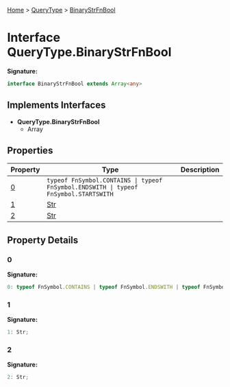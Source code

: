 [Home](../../../index.md) &gt; [QueryType](../../querytype.md) &gt; [BinaryStrFnBool](./binarystrfnbool.md)

# Interface QueryType.BinaryStrFnBool


<b>Signature:</b>

```typescript
interface BinaryStrFnBool extends Array<any> 
```

## Implements Interfaces

- <b>QueryType.BinaryStrFnBool</b>
    - Array

## Properties

|  Property | Type | Description |
|  --- | --- | --- |
|  [0](./binarystrfnbool.md#0-property) | `typeof FnSymbol.CONTAINS \| typeof FnSymbol.ENDSWITH \| typeof FnSymbol.STARTSWITH` |  |
|  [1](./binarystrfnbool.md#1-property) | [Str](../types/str.md) |  |
|  [2](./binarystrfnbool.md#2-property) | [Str](../types/str.md) |  |

## Property Details

<a id="0-property"></a>

### 0

<b>Signature:</b>

```typescript
0: typeof FnSymbol.CONTAINS | typeof FnSymbol.ENDSWITH | typeof FnSymbol.STARTSWITH;
```

<a id="1-property"></a>

### 1

<b>Signature:</b>

```typescript
1: Str;
```

<a id="2-property"></a>

### 2

<b>Signature:</b>

```typescript
2: Str;
```
